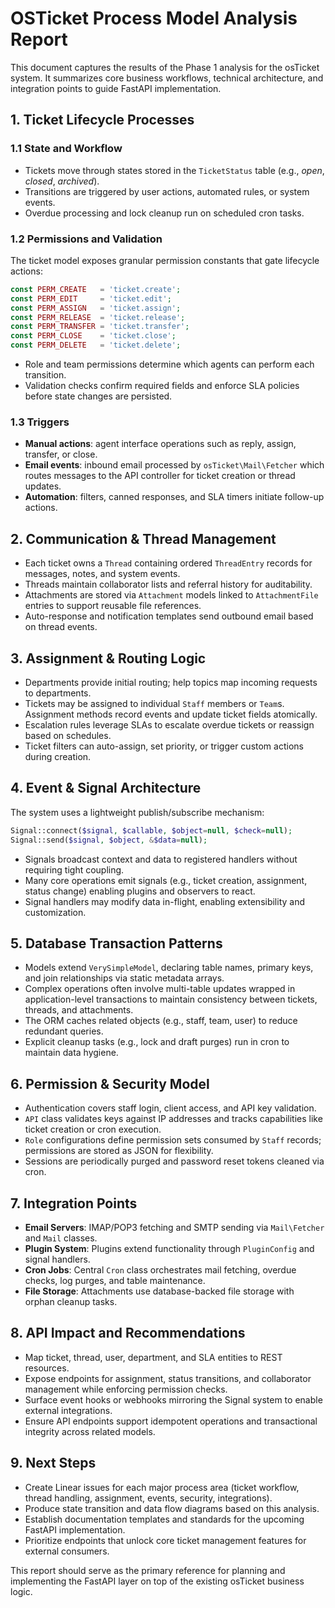 # OSTicket Process Model Analysis Report

This document captures the results of the Phase 1 analysis for the osTicket system. It summarizes core business workflows, technical architecture, and integration points to guide FastAPI implementation.

## 1. Ticket Lifecycle Processes

### 1.1 State and Workflow
- Tickets move through states stored in the `TicketStatus` table (e.g., *open*, *closed*, *archived*).
- Transitions are triggered by user actions, automated rules, or system events.
- Overdue processing and lock cleanup run on scheduled cron tasks.

### 1.2 Permissions and Validation
The ticket model exposes granular permission constants that gate lifecycle actions:

```php
const PERM_CREATE   = 'ticket.create';
const PERM_EDIT     = 'ticket.edit';
const PERM_ASSIGN   = 'ticket.assign';
const PERM_RELEASE  = 'ticket.release';
const PERM_TRANSFER = 'ticket.transfer';
const PERM_CLOSE    = 'ticket.close';
const PERM_DELETE   = 'ticket.delete';
```

- Role and team permissions determine which agents can perform each transition.
- Validation checks confirm required fields and enforce SLA policies before state changes are persisted.

### 1.3 Triggers
- **Manual actions**: agent interface operations such as reply, assign, transfer, or close.
- **Email events**: inbound email processed by `osTicket\Mail\Fetcher` which routes messages to the API controller for ticket creation or thread updates.
- **Automation**: filters, canned responses, and SLA timers initiate follow-up actions.

## 2. Communication & Thread Management
- Each ticket owns a `Thread` containing ordered `ThreadEntry` records for messages, notes, and system events.
- Threads maintain collaborator lists and referral history for auditability.
- Attachments are stored via `Attachment` models linked to `AttachmentFile` entries to support reusable file references.
- Auto-response and notification templates send outbound email based on thread events.

## 3. Assignment & Routing Logic
- Departments provide initial routing; help topics map incoming requests to departments.
- Tickets may be assigned to individual `Staff` members or `Team`s. Assignment methods record events and update ticket fields atomically.
- Escalation rules leverage SLAs to escalate overdue tickets or reassign based on schedules.
- Ticket filters can auto-assign, set priority, or trigger custom actions during creation.

## 4. Event & Signal Architecture
The system uses a lightweight publish/subscribe mechanism:

```php
Signal::connect($signal, $callable, $object=null, $check=null);
Signal::send($signal, $object, &$data=null);
```

- Signals broadcast context and data to registered handlers without requiring tight coupling.
- Many core operations emit signals (e.g., ticket creation, assignment, status change) enabling plugins and observers to react.
- Signal handlers may modify data in-flight, enabling extensibility and customization.

## 5. Database Transaction Patterns
- Models extend `VerySimpleModel`, declaring table names, primary keys, and join relationships via static metadata arrays.
- Complex operations often involve multi-table updates wrapped in application-level transactions to maintain consistency between tickets, threads, and attachments.
- The ORM caches related objects (e.g., staff, team, user) to reduce redundant queries.
- Explicit cleanup tasks (e.g., lock and draft purges) run in cron to maintain data hygiene.

## 6. Permission & Security Model
- Authentication covers staff login, client access, and API key validation.
- `API` class validates keys against IP addresses and tracks capabilities like ticket creation or cron execution.
- `Role` configurations define permission sets consumed by `Staff` records; permissions are stored as JSON for flexibility.
- Sessions are periodically purged and password reset tokens cleaned via cron.

## 7. Integration Points
- **Email Servers**: IMAP/POP3 fetching and SMTP sending via `Mail\Fetcher` and `Mail` classes.
- **Plugin System**: Plugins extend functionality through `PluginConfig` and signal handlers.
- **Cron Jobs**: Central `Cron` class orchestrates mail fetching, overdue checks, log purges, and table maintenance.
- **File Storage**: Attachments use database-backed file storage with orphan cleanup tasks.

## 8. API Impact and Recommendations
- Map ticket, thread, user, department, and SLA entities to REST resources.
- Expose endpoints for assignment, status transitions, and collaborator management while enforcing permission checks.
- Surface event hooks or webhooks mirroring the Signal system to enable external integrations.
- Ensure API endpoints support idempotent operations and transactional integrity across related models.

## 9. Next Steps
- Create Linear issues for each major process area (ticket workflow, thread handling, assignment, events, security, integrations).
- Produce state transition and data flow diagrams based on this analysis.
- Establish documentation templates and standards for the upcoming FastAPI implementation.
- Prioritize endpoints that unlock core ticket management features for external consumers.

This report should serve as the primary reference for planning and implementing the FastAPI layer on top of the existing osTicket business logic.
